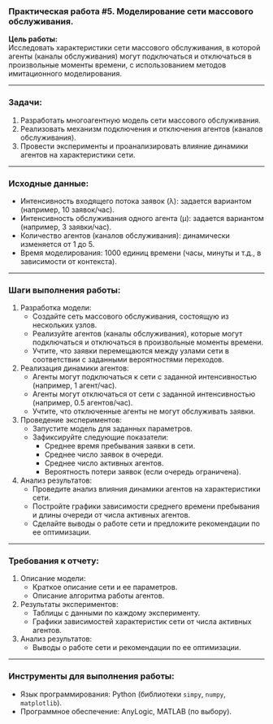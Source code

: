 ### **Практическая работа \#5. Моделирование сети массового обслуживания.**

**Цель работы:**  
Исследовать характеристики сети массового обслуживания, в которой агенты (каналы обслуживания) могут подключаться и отключаться в произвольные моменты времени, с использованием методов имитационного моделирования.

---

### **Задачи:**

1. Разработать многоагентную модель сети массового обслуживания.  
2. Реализовать механизм подключения и отключения агентов (каналов обслуживания).  
3. Провести эксперименты и проанализировать влияние динамики агентов на характеристики сети.

---

### **Исходные данные:**

* Интенсивность входящего потока заявок (λ): задается вариантом (например, 10 заявок/час).  
* Интенсивность обслуживания одного агента (μ): задается вариантом (например, 3 заявки/час).  
* Количество агентов (каналов обслуживания): динамически изменяется от 1 до 5\.  
* Время моделирования: 1000 единиц времени (часы, минуты и т.д., в зависимости от контекста).

---

### **Шаги выполнения работы:**

1. Разработка модели:  
   * Создайте сеть массового обслуживания, состоящую из нескольких узлов.  
   * Реализуйте агентов (каналы обслуживания), которые могут подключаться и отключаться в произвольные моменты времени.  
   * Учтите, что заявки перемещаются между узлами сети в соответствии с заданными вероятностями переходов.  
2. Реализация динамики агентов:  
   * Агенты могут подключаться к сети с заданной интенсивностью (например, 1 агент/час).  
   * Агенты могут отключаться от сети с заданной интенсивностью (например, 0.5 агентов/час).  
   * Учтите, что отключенные агенты не могут обслуживать заявки.  
3. Проведение экспериментов:  
   * Запустите модель для заданных параметров.  
   * Зафиксируйте следующие показатели:  
     * Среднее время пребывания заявки в сети.  
     * Среднее число заявок в очереди.  
     * Среднее число активных агентов.  
     * Вероятность потери заявок (если очередь ограничена).  
4. Анализ результатов:  
   * Проведите анализ влияния динамики агентов на характеристики сети.  
   * Постройте графики зависимости среднего времени пребывания и длины очереди от числа активных агентов.  
   * Сделайте выводы о работе сети и предложите рекомендации по ее оптимизации.

---

### **Требования к отчету:**

1. Описание модели:  
   * Краткое описание сети и ее параметров.  
   * Описание алгоритма работы агентов.  
2. Результаты экспериментов:  
   * Таблицы с данными по каждому эксперименту.  
   * Графики зависимостей характеристик сети от числа активных агентов.  
3. Анализ результатов:  
   * Выводы о работе сети и рекомендации по ее оптимизации.

---

### **Инструменты для выполнения работы:**

* Язык программирования: Python (библиотеки `simpy`, `numpy`, `matplotlib`).  
* Программное обеспечение: AnyLogic, MATLAB (по выбору).

